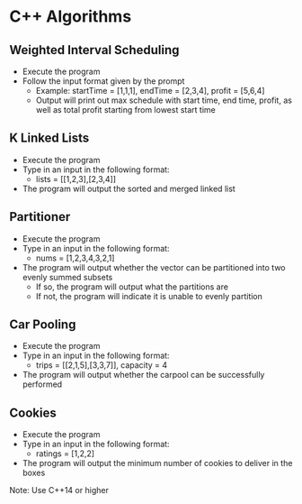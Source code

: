 # C++ Algorithms

## Weighted Interval Scheduling
  - Execute the program
  - Follow the input format given by the prompt
    - Example: startTime = [1,1,1], endTime = [2,3,4], profit = [5,6,4]
    - Output will print out max schedule with start time, end time, profit, as well as total profit starting from lowest start time

## K Linked Lists
  - Execute the program
  - Type in an input in the following format:
    - lists = [[1,2,3],[2,3,4]]
  - The program will output the sorted and merged linked list

## Partitioner
  - Execute the program
  - Type in an input in the following format:
    - nums = [1,2,3,4,3,2,1]
  - The program will output whether the vector can be partitioned into two evenly summed subsets
    - If so, the program will output what the partitions are
    - If not, the program will indicate it is unable to evenly partition

## Car Pooling
  - Execute the program
  - Type in an input in the following format:
    - trips = [[2,1,5],[3,3,7]], capacity = 4
  - The program will output whether the carpool can be successfully performed

## Cookies
  - Execute the program
  - Type in an input in the following format:
    - ratings = [1,2,2]
  - The program will output the minimum number of cookies to deliver in the boxes

Note: Use C++14 or higher
